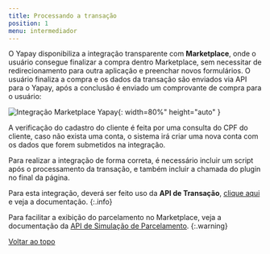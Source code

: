 ```yaml
---
title: Processando a transação
position: 1
menu: intermediador
---
```


O Yapay disponibiliza a integração transparente com **Marketplace**, onde o usuário consegue finalizar a compra dentro Marketplace, sem necessitar de redirecionamento para outra aplicação e preenchar novos formulários. O usuário finaliza a compra e os dados da transação são enviados via API para o Yapay, após a conclusão é enviado um comprovante de compra para o usuário:

![Integração Marketplace Yapay](/images/intermediador/conteudo/Integracao_api_LV.png "Integração Marketplace Yapay"){: width=80%" height="auto" }

A verificação do cadastro do cliente é feita por uma consulta do CPF do cliente, caso não exista uma conta, o sistema irá criar uma nova conta com os dados que forem submetidos na integração.

Para realizar a integração de forma correta, é necessário incluir um script após o processamento da transação, e também incluir a chamada do plugin no final da página.

Para esta integração, deverá ser feito uso da **API de Transação**, <a href="/intermediador/apis/#api-transacao" target="_blank" class="linkPadraoVerde">clique aqui</a> e veja a documentação.
{:.info}

Para facilitar a exibição do parcelamento no Marketplace, veja a documentação da <a href="/intermediador/apis/#api-simulacao-parcelamento" target="_blank" class="linkPadraoVerde">API de Simulação de Parcelamento</a>.
{:.warning}


<div class="voltar-ao-topo"><a href="#"><i class="fa fa-arrow-up" aria-hidden="true"></i>Voltar ao topo</a></div>